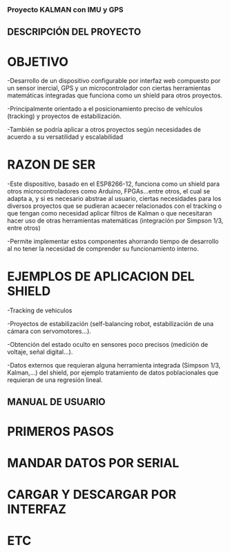 ### Proyecto KALMAN con IMU y GPS

## DESCRIPCIÓN DEL PROYECTO

# OBJETIVO
-Desarrollo de un dispositivo configurable por interfaz web compuesto por un sensor 
inercial, GPS y un microcontrolador con ciertas herramientas matemáticas integradas
que funciona como un shield para otros proyectos.

-Principalmente orientado a el posicionamiento preciso de vehículos (tracking) y 
proyectos de estabilización.

-También se podría aplicar a otros proyectos según necesidades de acuerdo a su 
versatilidad y escalabilidad

# RAZON DE SER

-Este dispositivo, basado en el ESP8266-12, funciona como un shield para otros 
microcontroladores como Arduino, FPGAs...entre otros, el cual se adapta a, y si es 
necesario abstrae al usuario, ciertas necesidades para los diversos proyectos que se 
pudieran acaecer relacionados con el tracking o que tengan como necesidad aplicar 
filtros de Kalman o que necesitaran hacer uso de otras herramientas matemáticas 
(integración por Simpson 1/3, entre otros)

-Permite implementar estos componentes ahorrando tiempo de desarrollo al no tener 
la necesidad de comprender su funcionamiento interno.

# EJEMPLOS DE APLICACION DEL SHIELD

-Tracking de vehiculos

-Proyectos de estabilización (self-balancing robot, estabilización de una cámara con servomotores...).

-Obtención del estado oculto en sensores poco precisos (medición de voltaje, señal digital...).

-Datos externos que requieran alguna herramienta integrada (Simpson 1/3, Kalman,...) del shield, por ejemplo tratamiento de datos poblacionales que requieran de una regresión lineal.

## MANUAL DE USUARIO

# PRIMEROS PASOS
# MANDAR DATOS POR SERIAL
# CARGAR Y DESCARGAR POR INTERFAZ
# ETC 